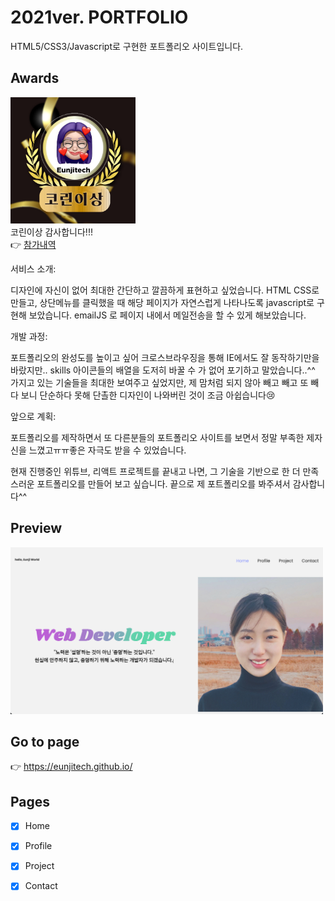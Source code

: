 # 2021ver. PORTFOLIO

HTML5/CSS3/Javascript로 구현한 포트폴리오 사이트입니다.

## Awards

<img src="./award.png" width="200"><br>
코린이상 감사합니다!!! <br>
👉 [참가내역](https://nomadcoders.co/community/thread/565)

서비스 소개:

디자인에 자신이 없어 최대한 간단하고 깔끔하게 표현하고 싶었습니다. HTML CSS로 만들고, 상단메뉴를 클릭했을 때 해당 페이지가 자연스럽게 나타나도록 javascript로 구현해 보았습니다. emailJS 로 페이지 내에서 메일전송을 할 수 있게 해보았습니다.

개발 과정:

포트폴리오의 완성도를 높이고 싶어 크로스브라우징을 통해 IE에서도 잘 동작하기만을 바랐지만.. skills 아이콘들의 배열을 도저히 바꿀 수 가 없어 포기하고 말았습니다..^^ 가지고 있는 기술들을 최대한 보여주고 싶었지만, 제 맘처럼 되지 않아 빼고 빼고 또 빼다 보니 단순하다 못해 단촐한 디자인이 나와버린 것이 조금 아쉽습니다😢

앞으로 계획:

포트폴리오를 제작하면서 또 다른분들의 포트폴리오 사이트를 보면서 정말 부족한 제자신을 느꼈고ㅠㅠ좋은 자극도 받을 수 있었습니다.

현재 진행중인 위튜브, 리액트 프로젝트를 끝내고 나면, 그 기술을 기반으로 한 더 만족스러운 포트폴리오를 만들어 보고 싶습니다. 끝으로 제 포트폴리오를 봐주셔서 감사합니다^^

## Preview

<img src = "./preview.png" width="500" />

## Go to page

👉 <https://eunjitech.github.io/>

## Pages

- [x] Home

- [x] Profile

- [x] Project

- [x] Contact
